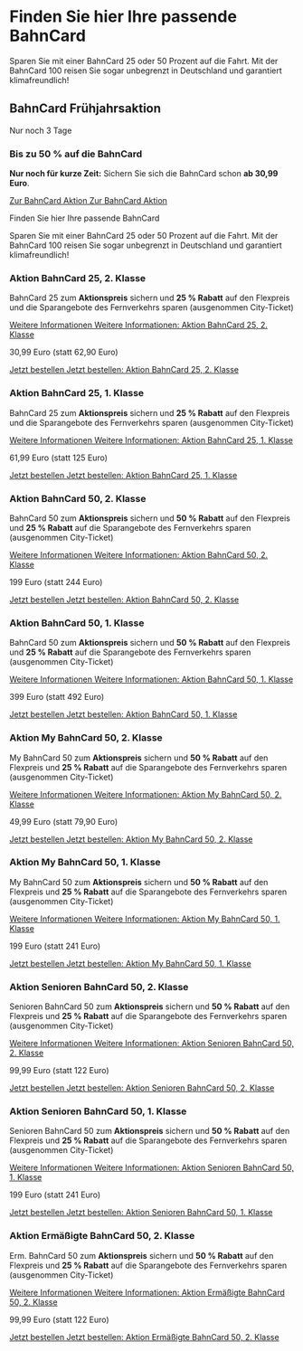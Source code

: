 Finden Sie hier Ihre passende BahnCard
==========

Sparen Sie mit einer BahnCard 25 oder 50 Prozent auf die Fahrt. Mit der BahnCard 100 reisen Sie sogar unbegrenzt in Deutschland und garantiert klimafreundlich!

BahnCard Frühjahrsaktion
----------

Nur noch 3 Tage

### Bis zu 50 % auf die BahnCard ###

**Nur noch für kurze Zeit:** Sichern Sie sich die BahnCard schon **ab 30,99 Euro**.

[Zur BahnCard Aktion Zur BahnCard Aktion](https://www.bahn.de/angebot/bahncard/aktionen/bc-fruehjahrsaktion)

Finden Sie hier Ihre passende BahnCard

Sparen Sie mit einer BahnCard 25 oder 50 Prozent auf die Fahrt. Mit der BahnCard 100 reisen Sie sogar unbegrenzt in Deutschland und garantiert klimafreundlich!

### Aktion BahnCard 25, 2. Klasse ###

 BahnCard 25 zum **Aktionspreis** sichern und **25 % Rabatt** auf den Flexpreis und die Sparangebote des Fernverkehrs sparen (ausgenommen City-Ticket)

[Weitere Informationen Weitere Informationen: Aktion BahnCard 25, 2. Klasse](https://www.bahn.de/angebot/bahncard/aktion-bahncard25-2-klasse)

30,99 Euro (statt 62,90 Euro)

[Jetzt bestellen Jetzt bestellen: Aktion BahnCard 25, 2. Klasse](https://www.bahn.de/buchung/katalog/BC/FVKBACI00001O231)

### Aktion BahnCard 25, 1. Klasse ###

 BahnCard 25 zum **Aktionspreis** sichern und **25 % Rabatt** auf den Flexpreis und die Sparangebote des Fernverkehrs sparen (ausgenommen City-Ticket)

[Weitere Informationen Weitere Informationen: Aktion BahnCard 25, 1. Klasse](https://www.bahn.de/angebot/bahncard/aktion-bahncard25-1-klasse)

61,99 Euro (statt 125 Euro)

[Jetzt bestellen Jetzt bestellen: Aktion BahnCard 25, 1. Klasse](https://www.bahn.de/buchung/katalog/BC/FVKBACI00001O131)

### Aktion BahnCard 50, 2. Klasse ###

 BahnCard 50 zum **Aktionspreis** sichern und **50 % Rabatt** auf den Flexpreis und **25 % Rabatt** auf die Sparangebote des Fernverkehrs sparen (ausgenommen City-Ticket)

[Weitere Informationen Weitere Informationen: Aktion BahnCard 50, 2. Klasse](https://www.bahn.de/angebot/bahncard/aktion-bahncard50-2-klasse)

199 Euro (statt 244 Euro)

[Jetzt bestellen Jetzt bestellen: Aktion BahnCard 50, 2. Klasse](https://www.bahn.de/buchung/katalog/BC/FVKBACI00001O230)

### Aktion BahnCard 50, 1. Klasse ###

 BahnCard 50 zum **Aktionspreis** sichern und **50 % Rabatt** auf den Flexpreis und **25 % Rabatt** auf die Sparangebote des Fernverkehrs sparen (ausgenommen City-Ticket)

[Weitere Informationen Weitere Informationen: Aktion BahnCard 50, 1. Klasse](https://www.bahn.de/angebot/bahncard/aktion-bahncard50-1-klasse)

399 Euro (statt 492 Euro)

[Jetzt bestellen Jetzt bestellen: Aktion BahnCard 50, 1. Klasse](https://www.bahn.de/buchung/katalog/BC/FVKBACI00001O130)

### Aktion My BahnCard 50, 2. Klasse ###

 My BahnCard 50 zum **Aktionspreis** sichern und **50 % Rabatt** auf den Flexpreis und **25 % Rabatt** auf die Sparangebote des Fernverkehrs sparen (ausgenommen City-Ticket)

[Weitere Informationen Weitere Informationen: Aktion My BahnCard 50, 2. Klasse](https://www.bahn.de/angebot/bahncard/bahncard50/aktion-mybahncard-2-klasse)

49,99 Euro (statt 79,90 Euro)

[Jetzt bestellen Jetzt bestellen: Aktion My BahnCard 50, 2. Klasse](https://www.bahn.de/buchung/katalog/BC/FVKBACI00001O227)

### Aktion My BahnCard 50, 1. Klasse ###

 My BahnCard 50 zum **Aktionspreis** sichern und **50 % Rabatt** auf den Flexpreis und **25 % Rabatt** auf die Sparangebote des Fernverkehrs sparen (ausgenommen City-Ticket)

[Weitere Informationen Weitere Informationen: Aktion My BahnCard 50, 1. Klasse](https://www.bahn.de/angebot/bahncard/bahncard50/aktion-mybahncard-1-klasse)

199 Euro (statt 241 Euro)

[Jetzt bestellen Jetzt bestellen: Aktion My BahnCard 50, 1. Klasse](https://www.bahn.de/buchung/katalog/BC/FVKBACI00001O127)

### Aktion Senioren BahnCard 50, 2. Klasse ###

 Senioren BahnCard 50 zum **Aktionspreis** sichern und **50 % Rabatt** auf den Flexpreis und **25 % Rabatt** auf die Sparangebote des Fernverkehrs sparen (ausgenommen City-Ticket)

[Weitere Informationen Weitere Informationen: Aktion Senioren BahnCard 50, 2. Klasse](https://www.bahn.de/angebot/bahncard/bahncard50/aktion-seniorenbahncard-2-klasse)

99,99 Euro (statt 122 Euro)

[Jetzt bestellen Jetzt bestellen: Aktion Senioren BahnCard 50, 2. Klasse](https://www.bahn.de/buchung/katalog/BC/FVKBACI00001O226)

### Aktion Senioren BahnCard 50, 1. Klasse ###

 Senioren BahnCard 50 zum **Aktionspreis** sichern und **50 % Rabatt** auf den Flexpreis und **25 % Rabatt** auf die Sparangebote des Fernverkehrs sparen (ausgenommen City-Ticket)

[Weitere Informationen Weitere Informationen: Aktion Senioren BahnCard 50, 1. Klasse](https://www.bahn.de/angebot/bahncard/bahncard50/aktion-seniorenbahncard-1-klasse)

199 Euro (statt 241 Euro)

[Jetzt bestellen Jetzt bestellen: Aktion Senioren BahnCard 50, 1. Klasse](https://www.bahn.de/buchung/katalog/BC/FVKBACI00001O126)

### Aktion Ermäßigte BahnCard 50, 2. Klasse ###

 Erm. BahnCard 50 zum **Aktionspreis** sichern und **50 % Rabatt** auf den Flexpreis und **25 % Rabatt** auf die Sparangebote des Fernverkehrs sparen (ausgenommen City-Ticket)

[Weitere Informationen Weitere Informationen: Aktion Ermäßigte BahnCard 50, 2. Klasse](https://www.bahn.de/angebot/bahncard/aktion-ermaessigtebahncard50-2-klasse)

99,99 Euro (statt 122 Euro)

[Jetzt bestellen Jetzt bestellen: Aktion Ermäßigte BahnCard 50, 2. Klasse](https://www.bahn.de/buchung/katalog/BC/FVKBACI00001O228)
